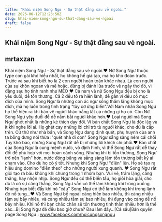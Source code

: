 ```yaml
---
title: "Khái niệm Song Ngư - Sự thật đằng sau vẻ ngoài."
date: 2025-06-12T12:23:50Z
slug: khai-niem-song-ngu-su-that-dang-sau-ve-ngoai
draft: false
---
```


## Khái niệm Song Ngư - Sự thật đằng sau vẻ ngoài.

## mrtaxzan

Khái niệm Song Ngư - Sự thật đằng sau vẻ ngoài.♥ Nữ Song Ngư thuộc type con gái khó hiểu nhất, họ không hề giả tạo, mà họ khó đoán trước. Trước và sau khi biết họ là 2 con người hoàn toàn khác nhau. Là con người của sự khôn ngoan và mê hoặc, đừng bị đánh lừa trước vẻ ngây thơ đó, vì đằng sau họ tinh ranh như MÈO ♥ Cả nam và nữ Song Ngư đều bị cho là yếu đuối, dễ tổn thương. Cả 2 đều tỏ ra hiền lành, dễ gần vì đều có mục đích của mình. Song Ngư là những con ác ngư sống thầm lặng không mục đích, mà họ luôn trong tình trạng "tùy cơ ứng biến".Với Nam nhân Song Ngư họ thể hiện ra khi bảo vệ người khác bằng tất cả những gì họ có. Còn Nữ Song Ngư yêu đuối để dễ nắm bắt người khác hơn.♥ Loại người mà Song Ngư ghét nhất là những kẻ thích dạy đời. Vì bản chất Song Ngư là độc lập và ít khi nghe lời ai. Họ ghét cay những lời chỉ trỏ từ người khác, cho dù là cấp trên. Cứ thử như nhà bẩn, và Song Ngư đang định quét, phụ huynh của anh ta bỗng dưng nói thừa :"quét nhà đi con" Song Ngư sẵng sàng ném cái chổi Tuy khó bảo, nhưng Song Ngư rất dễ bị những lời khích chi phối.♥ Bản chất của Song Ngư là cung mệnh nước, vô định hình, vì thế Song Ngư rất dễ thay đổi để phù hợp với mọi hoàn cảnh sống. Nhưng khi bị tổn thương, Song Ngư trở nên "lạnh" hơn, nước đóng băng và sẵng sàng làm tổn thương bất kỳ ai chạm vào. Cho dù họ có ý tốt. Nhưng khi Song Ngư "điên" lên. Họ sẽ tạo ra hiệu ứng domino "điên theo" cho những người xung quanh. ♥ Song Ngư rất giỏi tạo ra bầu không khí chung trong 1 nhóm bạn. Vui vẻ, trầm lặng, căng thăng, hay nhộn nhịp. Song Ngư đều có thể biến tấu, họ giỏi hòa giải, cho dù là có sự căng thẳng, Song Ngư vẫn có thể làm không khí trùng xuống. Nhưng bạn biết đấy khi nó "cáu" Song Ngư có thể làm không khí trong lành đó nổ tung...♥ Và Song Ngư bề ngoài càng hiền bao nhiều, thì càng nhiều tâm sự bấy nhiêu, và càng nhiều tâm sự bao nhiêu, thì đụng vào càng dễ nổ bấy nhiêu. Khi nổ thì bạn chắc chắn sẽ tổn thương tinh thần nhiều hơn là thể xác...Bị Song Ngư đá đểu bao giờ chưa? Đau lắm đấy...[Cá sấu]Bản quyền page Song Ngư : www.facebook.com/hoicungsongngu